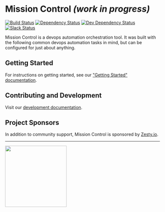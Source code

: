 # Mission Control *(work in progress)*

[![Build Status](https://travis-ci.org/space-race/mission-control.svg)](https://travis-ci.org/space-race/mission-control)
[![Dependency Status](https://david-dm.org/space-race/mission-control.svg)](https://david-dm.org/space-race/mission-control)
[![Dev Dependency Status](https://david-dm.org/space-race/mission-control/dev-status.svg)](https://david-dm.org/space-race/mission-control#info=devDependencies)
[![Slack Status](https://space-race-slackin.herokuapp.com/badge.svg)](https://space-race-slackin.herokuapp.com/)

Mission Control is a devops automation orchestration tool. It was built with the following common devops automation tasks in mind, but can be configured for just about anything.

## Getting Started

For instructions on getting started, see our ["Getting Started" documentation](http://spacerace.io/mission-control/docs/getting-started.html).

## Contributing and Development

Visit our [development documentation](http://spacerace.io/mission-control/docs/development-overview.html).

## Project Sponsors

In addition to community support, Mission Control is sponsored by [Zesty.io](https://zesty.io/).

---

<a href="https://zesty.io/"><img src="https://fbf56f835d33bd8bc504-cff7e400cdf7c031ff211f0b43d08e1e.ssl.cf2.rackcdn.com/or-zesty-io-brand1.png" width="200"/></a>
